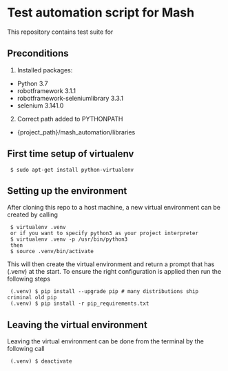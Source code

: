 # Test automation script for Mash

This repository contains test suite for 

## Preconditions

1) Installed packages:
- Python 3.7
- robotframework	3.1.1
- robotframework-seleniumlibrary	3.3.1
- selenium	3.141.0

2) Correct path added to PYTHONPATH
- {project_path}/mash_automation/libraries

## First time setup of virtualenv
~~~~
 $ sudo apt-get install python-virtualenv
~~~~

## Setting up the environment

After cloning this repo to a host machine, a new virtual environment can be created by calling

~~~~
 $ virtualenv .venv
 or if you want to specify python3 as your project interpreter
 $ virtualenv .venv -p /usr/bin/python3
 then 
 $ source .venv/bin/activate
~~~~

This will then create the virtual environment and return a prompt that has (.venv) at the start. To ensure the right configuration is applied then run the following steps

~~~~
 (.venv) $ pip install --upgrade pip # many distributions ship criminal old pip
 (.venv) $ pip install -r pip_requirements.txt
~~~~


## Leaving the virtual environment

Leaving the virtual environment can be done from the terminal by the following call

~~~~
 (.venv) $ deactivate
~~~~


